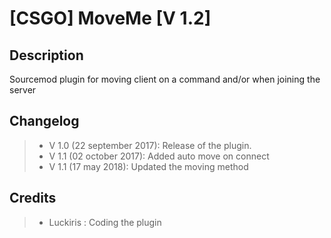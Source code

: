 [CSGO] MoveMe [V 1.2]
===================

Description
-------------
Sourcemod plugin for moving client on a command and/or when joining the server

Changelog
-------------
> - V 1.0 (22 september 2017): Release of the plugin.
> - V 1.1 (02 october 2017): Added auto move on connect
> - V 1.1 (17 may 2018): Updated the moving method

Credits
-------------
> - Luckiris : Coding the plugin
